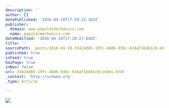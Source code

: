 ```yaml
---
description: ''
author: []
datePublished: '2016-04-18T17:59:22.163Z'
publisher:
  domain: www.popularmechanics.com
  name: popularmechanics.com
dateModified: '2016-04-18T17:28:27.648Z'
title: ''
sourcePath: _posts/2016-04-18-33424d85-19fc-4686-93bc-634af1b4b1c0.md
published: true
inFeed: true
hasPage: true
inNav: false
url: 33424d85-19fc-4686-93bc-634af1b4b1c0/index.html
_context: 'http://schema.org'
_type: Article

---
```

![](http://pop.h-cdn.co/assets/cm/15/05/54cb0ad37b627_-_underrated-classic-cars-05-0313-de.jpg)